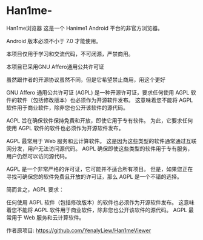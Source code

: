 # Han1me-
Han1me浏览器
这是一个 Hanime1 Android 平台的非官方浏览器。

Android 版本必须不小于 7.0 才能使用。

本项目仅用于学习和交流代码，不可闭源，严禁商用。

本项目已采用GNU Affero通用公共许可证

虽然跟作者的开源协议虽然不同，但是它希望禁止商用，用这个更好

GNU Affero 通用公共许可证 (AGPL) 是一种开源许可证，要求任何使用 AGPL 软件的软件（包括修改版本）也必须作为开源软件发布。 这意味着您不能将 AGPL 软件用于商业软件，除非您也公开该软件的源代码。

  AGPL 旨在确保软件保持免费和开放，即使它用于专有软件。 为此，它要求任何使用 AGPL 软件的软件也必须作为开源软件发布。

  AGPL 最常用于 Web 服务和云计算软件。 这是因为这些类型的软件通常通过互联网分发，用户无法访问源代码。  AGPL 确保即使这些类型的软件用于专有服务，用户仍然可以访问源代码。

  AGPL 是一个非常严格的许可证，它可能并不适合所有项目。 但是，如果您正在寻找可确保您的软件免费且开放的许可证，那么 AGPL 是一个不错的选择。

  简而言之，AGPL 要求：

  任何使用 AGPL 软件（包括修改版本）的软件也必须作为开源软件发布。
  这意味着您不能将 AGPL 软件用于商业软件，除非您也公开该软件的源代码。
  AGPL 最常用于 Web 服务和云计算软件。

作者原项目:
https://github.com/YenalyLiew/Han1meViewer
